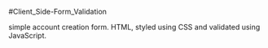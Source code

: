 #Client_Side-Form_Validation

simple account creation form.
HTML, styled using CSS and validated using JavaScript.
